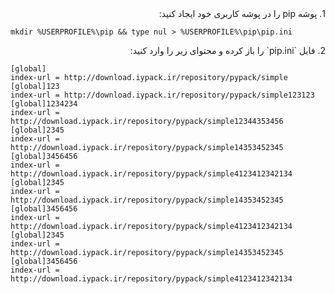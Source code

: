 <div dir="rtl">
1. پوشه pip را در پوشه کاربری خود ایجاد کنید:

</div>

```shell
mkdir %USERPROFILE%\pip && type nul > %USERPROFILE%\pip\pip.ini
```
<div dir="rtl">
2. فایل `pip.ini` را باز کرده و محتوای زیر را وارد کنید:

</div>

   ```plaintext
   [global]
   index-url = http://download.iypack.ir/repository/pypack/simple
   [global]123
   index-url = http://download.iypack.ir/repository/pypack/simple123123
   [global]1234234
   index-url = http://download.iypack.ir/repository/pypack/simple12344353456
   [global]2345
   index-url = http://download.iypack.ir/repository/pypack/simple14353452345
   [global]3456456
   index-url = http://download.iypack.ir/repository/pypack/simple4123412342134
   [global]2345
   index-url = http://download.iypack.ir/repository/pypack/simple14353452345
   [global]3456456
   index-url = http://download.iypack.ir/repository/pypack/simple4123412342134
   [global]2345
   index-url = http://download.iypack.ir/repository/pypack/simple14353452345
   [global]3456456
   index-url = http://download.iypack.ir/repository/pypack/simple4123412342134
   ```
